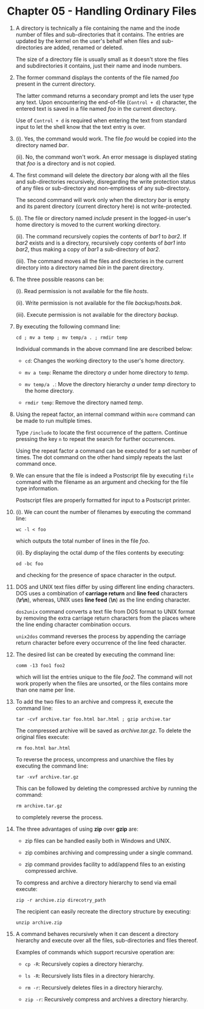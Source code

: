 # Chapter 05 - Handling Ordinary Files

1.  A directory is technically a file containing the name and the inode number of files and sub-directories that it contains. The entries are updated by the kernel on the user's behalf when files and sub-directories are added, renamed or deleted.

    The size of a directory file is usually small as it doesn't store the files and subdirectories it contains, just their name and inode numbers.

2.  The former command displays the contents of the file named _foo_ present in the current directory.

    The latter command returns a secondary prompt and lets the user type any text. Upon encountering the end-of-file (`Control + d`) character, the entered text is saved in a file named _foo_ in the current directory.

    Use of `Control + d` is required when entering the text from standard input to let the shell know that the text entry is over.

3.  (i). Yes, the command would work. The file _foo_ would be copied into the directory named _bar_.

    (ii). No, the command won't work. An error message is displayed stating that _foo_ is a directory and is not copied.

4.  The first command will delete the directory _bar_ along with all the files and sub-directories recursively, disregarding the write protection status of any files or sub-directory and non-emptiness of any sub-directory.

    The second command will work only when the directory _bar_ is empty and its parent directory (current directory here) is not write-protected.

5.  (i). The file or directory named _include_ present in the logged-in user's home directory is moved to the current working directory.

    (ii). The command recursively copies the contents of _bar1_ to _bar2_. If _bar2_ exists and is a directory, recursively copy contents of _bar1_ into _bar2_, thus making a copy of _bar1_ a sub-directory of _bar2_.

    (iii). The command moves all the files and directories in the current directory into a directory named _bin_ in the parent directory.

6.  The three possible reasons can be:

    (i). Read permission is not available for the file _hosts_.

    (ii). Write permission is not available for the file _backup/hosts.bak_.

    (iii). Execute permission is not available for the directory _backup_.

7.  By executing the following command line:

    `cd ; mv a temp ; mv temp/a . ; rmdir temp`

    Individual commands in the above command line are described below:

    -   `cd`: Changes the working directory to the user's home directory.

    -   `mv a temp`: Rename the directory _a_ under home directory to _temp_.

    -   `mv temp/a .`: Move the directory hierarchy _a_ under _temp_ directory to the home directory.

    -   `rmdir temp`: Remove the directory named _temp_.

8.  Using the repeat factor, an internal command within `more` command can be made to run multiple times.

    Type `/include` to locate the first occurrence of the pattern. Continue pressing the key `n` to repeat the search for further occurrences.

    Using the repeat factor a command can be executed for a set number of times. The dot command on the other hand simply repeats the last command once.

9.  We can ensure that the file is indeed a Postscript file by executing `file` command with the filename as an argument and checking for the file type information.

    Postscript files are properly formatted for input to a Postscript printer.

10. (i). We can count the number of filenames by executing the command line:

    `wc -l < foo`

    which outputs the total number of lines in the file _foo_.

    (ii). By displaying the octal dump of the files contents by executing:

    `od -bc foo`

    and checking for the presence of space character in the output.

11. DOS and UNIX text files differ by using different line ending characters. DOS uses a combination of **carriage return** and **line feed** characters (**\r\n**), whereas, UNIX uses **line feed** (**\n**) as the line ending character.

    `dos2unix` command converts a text file from DOS format to UNIX format by removing the extra carriage return characters from the places where the line ending character combination occurs.

    `unix2dos` command reverses the process by appending the carriage return character before every occurrence of the line feed character.

12. The desired list can be created by executing the command line:

    `comm -13 foo1 foo2`

    which will list the entries unique to the file _foo2_. The command will not work properly when the files are unsorted, or the files contains more than one name per line.

13. To add the two files to an archive and compress it, execute the command line:

    `tar -cvf archive.tar foo.html bar.html ; gzip archive.tar`

    The compressed archive will be saved as _archive.tar.gz_. To delete the original files execute:

    `rm foo.html bar.html`

    To reverse the process, uncompress and unarchive the files by executing the command line:

    `tar -xvf archive.tar.gz`

    This can be followed by deleting the compressed archive by running the command:

    `rm archive.tar.gz`

    to completely reverse the process.

14. The three advantages of using **zip** over **gzip** are:

    -   zip files can be handled easily both in Windows and UNIX.

    -   zip combines archiving and compressing under a single command.

    -   zip command provides facility to add/append files to an existing compressed archive.

    To compress and archive a directory hierarchy to send via email execute:

    `zip -r archive.zip direcotry_path`

    The recipient can easily recreate the directory structure by executing:

    `unzip archive.zip`

15. A command behaves recursively when it can descent a directory hierarchy and execute over all the files, sub-directories and files thereof.

    Examples of commands which support recursive operation are:

    -   `cp -R`: Recursively copies a directory hierarchy.

    -   `ls -R`: Recursively lists files in a directory hierarchy.

    -   `rm -r`: Recursively deletes files in a directory hierarchy.

    -   `zip -r`: Recursively compress and archives a directory hierarchy.
